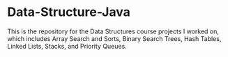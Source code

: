 # Data-Structure-Java

This is the repository for the Data Structures course projects I worked on, which includes Array Search and Sorts, Binary Search Trees, Hash Tables, Linked Lists, Stacks, and Priority Queues.

